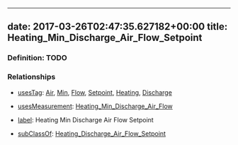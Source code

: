 
---
date: 2017-03-26T02:47:35.627182+00:00
title: Heating_Min_Discharge_Air_Flow_Setpoint
---
### Definition: TODO

### Relationships

* [usesTag](https://brickschema.org/schema/1.0/BrickFrame#usesTag): [Air](https://brickschema.org/schema/1.0/BrickTag#Air), [Min](https://brickschema.org/schema/1.0/BrickTag#Min), [Flow](https://brickschema.org/schema/1.0/BrickTag#Flow), [Setpoint](https://brickschema.org/schema/1.0/BrickTag#Setpoint), [Heating](https://brickschema.org/schema/1.0/BrickTag#Heating), [Discharge](https://brickschema.org/schema/1.0/BrickTag#Discharge)

* [usesMeasurement](https://brickschema.org/schema/1.0/BrickFrame#usesMeasurement): [Heating_Min_Discharge_Air_Flow](https://brickschema.org/schema/1.0/Brick#Heating_Min_Discharge_Air_Flow)

* [label](http://www.w3.org/2000/01/rdf-schema#label): Heating Min Discharge Air Flow Setpoint

* [subClassOf](http://www.w3.org/2000/01/rdf-schema#subClassOf): [Heating_Discharge_Air_Flow_Setpoint](https://brickschema.org/schema/1.0/Brick#Heating_Discharge_Air_Flow_Setpoint)
